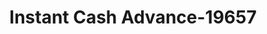 ---
f_zip-code: 49424
f_state-code: MI
title: Instant Cash Advance-19657
f_phone: 616-355-0122
f_city-only: Holland
f_address: 65 Douglas Ave Holland
f_location-unique-id: '19657'
slug: instant-cash-advance-19657
updated-on: '2024-05-30T13:46:58.046Z'
created-on: '2024-05-30T13:36:59.803Z'
published-on: '2024-05-30T13:54:32.469Z'
f_city-state: cms/city/holland-mi.md
f_company: cms/company/instant-cash-advance.md
f_state: cms/state/michigan.md
layout: '[payday-loan].html'
tags: payday-loan
---